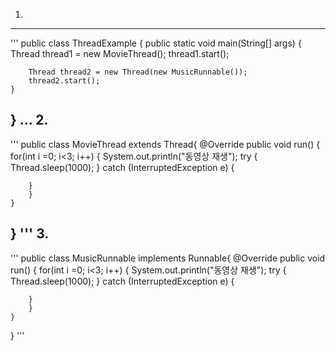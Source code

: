 1.
--------------
'''
public class ThreadExample {
    public static void main(String[] args) {
        Thread thread1 = new MovieThread();
        thread1.start();

        Thread thread2 = new Thread(new MusicRunnable());
        thread2.start();
    }
}
...
2.
------------
'''
public class MovieThread extends Thread{
    @Override
    public void run() {
        for(int i =0; i<3; i++) {
            System.out.println("동영상 재생");
        try {
            Thread.sleep(1000);
        } catch (InterruptedException e) {

        }
        }
    }
}
'''
3.
------------
'''
public class MusicRunnable implements Runnable{
    @Override
    public void run() {
        for(int i =0; i<3; i++) {
            System.out.println("동영상 재생");
        try {
            Thread.sleep(1000);
        } catch (InterruptedException e) {

        }
        }
    }
    
}
'''
